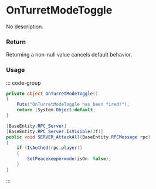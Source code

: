 <Badge type="danger" text="Carbon Compatible"/><Badge type="warning" text="Oxide Compatible"/>
# OnTurretModeToggle
No description.
### Return
Returning a non-null value cancels default behavior.

### Usage
::: code-group
```csharp [Example]
private object OnTurretModeToggle()
{
	Puts("OnTurretModeToggle has been fired!");
	return (System.Object)default;
}
```
```csharp [Source — Assembly-CSharp @ AutoTurret]
[BaseEntity.RPC_Server]
[BaseEntity.RPC_Server.IsVisible(3f)]
public void SERVER_AttackAll(BaseEntity.RPCMessage rpc)
{
	if (IsAuthed(rpc.player))
	{
		SetPeacekeepermode(isOn: false);
	}
}

```
:::
